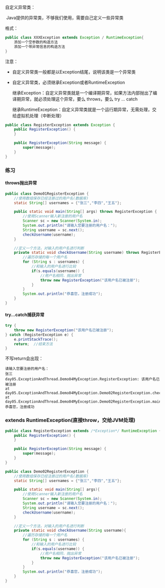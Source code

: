 自定义异常类：

​		Java提供的异常类，不够我们使用，需要自己定义一些异常类

格式：

```Java
public class XXXException extends Exception / RuntimeException{
	添加一个空参数的构造方法
	添加一个带异常信息的构造方法
}
```

注意：

- 自定义异常类一般都是以Exception结尾，说明该类是一个异常类

- 自定义异常类，必须继承Exception或者RuntimeException

  ​		继承Exception：自定义异常类就是一个编译期异常，如果方法内部抛出了编译期异常，就必须处理这个异常，要么 throws，要么 try ... catch

  ​		继承RuntimeException：自定义异常类就是一个运行期异常，无需处理，交给虚拟机处理（中断处理）

```Java
public class RegisterException extends Exception {
    public RegisterException() {
    }

    public RegisterException(String message) {
        super(message);
    }
}
```

### 练习

####  throws抛出异常

```Java
public class Demo01RegisterException {
    //使用数组保存已经注册过的用户名(数据库)
    static String[] usernames = {"张三","李四","王五"};

    public static void main(String[] args) throws RegisterException {
        //使用Scanner输入新注册的用户名
        Scanner sc = new Scanner(System.in);
        System.out.println("请输入您要注册的用户名：");
        String username = sc.next();
        checkUsername(username);
    }

    //定义一个方法，对输入的用户名进行判断
    private static void checkUsername(String username) throws RegisterException {
        //遍历存储的每一个用户名
        for (String s : usernames) {
            //和输入的用户名进行比较
            if(s.equals(username)) {
                //用户名相同，抛出异常
                throw new RegisterException("该用户名已被注册");
            }
        }
        System.out.println("恭喜您，注册成功");
    }
}
```

#### try...catch捕获异常

```Java
try {
    throw new RegisterException("该用户名已被注册");
} catch (RegisterException e) {
    e.printStackTrace();
    return;  //结束方法
}
```

不写return会出现：

```
请输入您要注册的用户名：
张三
day05.ExceptionAndThread.Demo04MyException.RegisterException: 该用户名已被注册
at day05.ExceptionAndThread.Demo04MyException.Demo02RegisterException.checkUsername(Demo02RegisterException.java:25)
at day05.ExceptionAndThread.Demo04MyException.Demo02RegisterException.main(Demo02RegisterException.java:14)
恭喜您，注册成功
```

### extends RuntimeException(直接throw，交给JVM处理)

```Java
public class RegisterException extends /*Exception*/ RuntimeException {
    public RegisterException() {
    }

    public RegisterException(String message) {
        super(message);
    }
}

```



```java 
public class Demo02RegisterException {
    //使用数组保存已经注册过的用户名(数据库)
    static String[] usernames = {"张三","李四","王五"};

    public static void main(String[] args){
        //使用Scanner输入新注册的用户名
        Scanner sc = new Scanner(System.in);
        System.out.println("请输入您要注册的用户名：");
        String username = sc.next();
        checkUsername(username);
    }

    //定义一个方法，对输入的用户名进行判断
    private static void checkUsername(String username){
        //遍历存储的每一个用户名
        for (String s : usernames) {
            //和输入的用户名进行比较
            if(s.equals(username)) {
                //用户名相同，抛出异常
                throw new RegisterException("该用户名已被注册");
            }
        }
        System.out.println("恭喜您，注册成功");
    }
}
```

